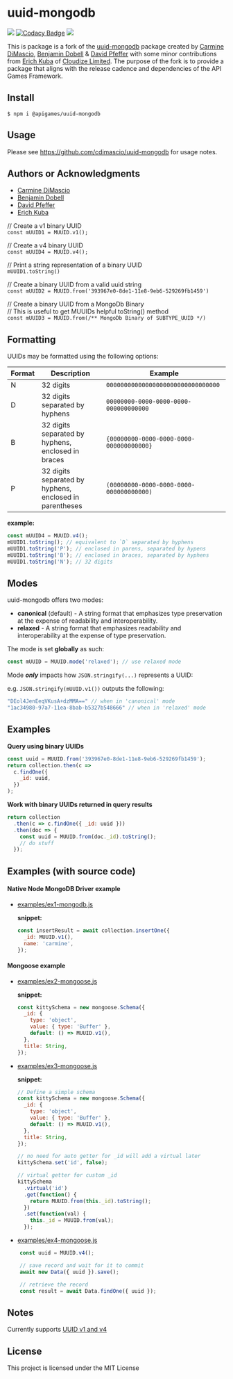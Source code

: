 # uuid-mongodb

![](https://img.shields.io/badge/build-passing-brightgreen)
[![Codacy Badge](https://app.codacy.com/project/badge/Grade/a8c86402f1504155b9d16dc3a9a88b0e)](https://www.codacy.com/gh/apigames-core/uuid-mongodb/dashboard?utm_source=github.com&amp;utm_medium=referral&amp;utm_content=apigames-core/uuid-mongodb&amp;utm_campaign=Badge_Grade)
![](https://img.shields.io/badge/license-MIT-blue)

This is package is a fork of the [uuid-mongodb](https://github.com/cdimascio/uuid-mongodb) package created by [Carmine DiMascio](https://github.com/cdimascio), [Benjamin Dobell](https://glassechidna.com.au/) & [David Pfeffer](https://github.com/bytenik) with some minor contributions from [Erich Kuba](https://github.com/erichkuba) of [Cloudize Limited](https://cloudize.net).  The purpose of the fork is to provide a package that aligns with the release cadence and dependencies of the API Games Framework.

## Install

```shell 
$ npm i @apigames/uuid-mongodb 
```

## Usage

Please see https://github.com/cdimascio/uuid-mongodb for usage notes.

## Authors or Acknowledgments

*   [Carmine DiMascio](https://github.com/cdimascio)
*   [Benjamin Dobell](https://glassechidna.com.au/)
*   [David Pfeffer](https://github.com/bytenik)
*   [Erich Kuba](https://github.com/erichkuba)

// Create a v1 binary UUID  
```const mUUID1 = MUUID.v1();```

// Create a v4 binary UUID  
```const mUUID4 = MUUID.v4();```

// Print a string representation of a binary UUID  
```mUUID1.toString()```

// Create a binary UUID from a valid uuid string  
```const mUUID2 = MUUID.from('393967e0-8de1-11e8-9eb6-529269fb1459')```

// Create a binary UUID from a MongoDb Binary  
// This is useful to get MUUIDs helpful toString() method  
```const mUUID3 = MUUID.from(/** MongoDb Binary of SUBTYPE_UUID */)```

## Formatting

UUIDs may be formatted using the following options:

Format | Description | Example
-- | -- | --
N | 32 digits | `00000000000000000000000000000000`
D | 32 digits separated by hyphens | `00000000-0000-0000-0000-000000000000`
B | 32 digits separated by hyphens, enclosed in braces | `{00000000-0000-0000-0000-000000000000}`
P | 32 digits separated by hyphens, enclosed in parentheses | `(00000000-0000-0000-0000-000000000000)`

**example:**
```javascript
const mUUID4 = MUUID.v4();
mUUID1.toString(); // equivalent to `D` separated by hyphens
mUUID1.toString('P'); // enclosed in parens, separated by hypens
mUUID1.toString('B'); // enclosed in braces, separated by hyphens
mUUID1.toString('N'); // 32 digits
```

## Modes

uuid-mongodb offers two modes:

- **canonical** (default) - A string format that emphasizes type preservation at the expense of readability and interoperability.
- **relaxed** - A string format that emphasizes readability and interoperability at the expense of type preservation.

The mode is set **globally** as such:

```javascript
const mUUID = MUUID.mode('relaxed'); // use relaxed mode
```

Mode _**only**_ impacts how `JSON.stringify(...)` represents a UUID:

e.g. `JSON.stringify(mUUID.v1())` outputs the following:

```javascript
"DEol4JenEeqVKusA+dzMMA==" // when in 'canonical' mode
"1ac34980-97a7-11ea-8bab-b5327b548666" // when in 'relaxed' mode
```

## Examples

**Query using binary UUIDs**

```javascript
const uuid = MUUID.from('393967e0-8de1-11e8-9eb6-529269fb1459');
return collection.then(c =>
  c.findOne({
    _id: uuid,
  })
);
```

**Work with binary UUIDs returned in query results**

```javascript
return collection
  .then(c => c.findOne({ _id: uuid }))
  .then(doc => {
    const uuid = MUUID.from(doc._id).toString();
    // do stuff
  });
```

## Examples (with source code)

#### Native Node MongoDB Driver example

- [examples/ex1-mongodb.js](examples/ex1-mongodb.js)

	**snippet:**
	
	```javascript
	const insertResult = await collection.insertOne({
	  _id: MUUID.v1(),
	  name: 'carmine',
	});
	```

#### Mongoose example

- [examples/ex2-mongoose.js](examples/ex2-mongoose.js)

	**snippet:**
	
	```javascript
	const kittySchema = new mongoose.Schema({
	  _id: {
	    type: 'object',
	    value: { type: 'Buffer' },
	    default: () => MUUID.v1(),
	  },
	  title: String,
	});
	```

- [examples/ex3-mongoose.js](examples/ex3-mongoose.js)

	**snippet:**
	
	```javascript
	// Define a simple schema
	const kittySchema = new mongoose.Schema({
	  _id: {
	    type: 'object',
	    value: { type: 'Buffer' },
	    default: () => MUUID.v1(),
	  },
	  title: String,
	});
	
	// no need for auto getter for _id will add a virtual later
	kittySchema.set('id', false);
	
	// virtual getter for custom _id
	kittySchema
	  .virtual('id')
	  .get(function() {
	    return MUUID.from(this._id).toString();
	  })
	  .set(function(val) {
	    this._id = MUUID.from(val);
	  });
	```

- [examples/ex4-mongoose.js](examples/ex4-mongoose.js)

```javascript
    const uuid = MUUID.v4();

    // save record and wait for it to commit
    await new Data({ uuid }).save();

    // retrieve the record
    const result = await Data.findOne({ uuid });
```

## Notes

Currently supports [UUID v1 and v4](https://www.ietf.org/rfc/rfc4122.txt)


## License

This project is licensed under the MIT License
